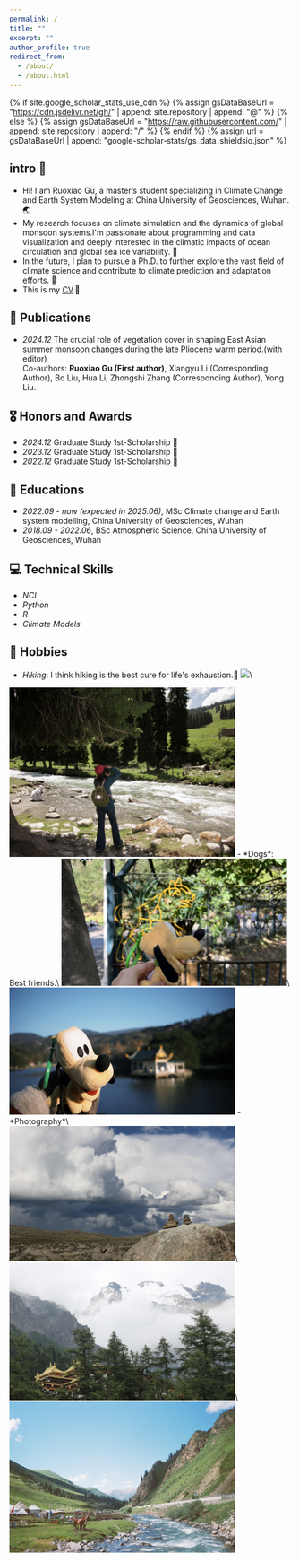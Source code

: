 ```yaml
---
permalink: /
title: ""
excerpt: ""
author_profile: true
redirect_from: 
  - /about/
  - /about.html
---
```


{% if site.google_scholar_stats_use_cdn %}
{% assign gsDataBaseUrl = "https://cdn.jsdelivr.net/gh/" | append: site.repository | append: "@" %}
{% else %}
{% assign gsDataBaseUrl = "https://raw.githubusercontent.com/" | append: site.repository | append: "/" %}
{% endif %}
{% assign url = gsDataBaseUrl | append: "google-scholar-stats/gs_data_shieldsio.json" %}

<span class='anchor' id='about-me'></span>

## intro 🐧
- Hi! I am Ruoxiao Gu, a master’s student specializing in Climate Change and Earth System Modeling at China University of Geosciences, Wuhan. 🌏
- My research focuses on climate simulation and the dynamics of global monsoon systems.I'm passionate about programming and data visualization and deeply interested in the climatic impacts of ocean circulation and global sea ice variability. 🌊
- In the future, I plan to pursue a Ph.D. to further explore the vast field of climate science and contribute to climate prediction and adaptation efforts. 🐶
- This is my [CV](files/RenderCV_EngineeringResumes_Theme.pdf).👀

<!-- <!-- # 🔥 News
- *2022.02*: &nbsp;🎉🎉 Lorem ipsum dolor sit amet, consectetur adipiscing elit. Vivamus ornare aliquet ipsum, ac tempus justo dapibus sit amet. 
- *2022.02*: &nbsp;🎉🎉 Lorem ipsum dolor sit amet, consectetur adipiscing elit. Vivamus ornare aliquet ipsum, ac tempus justo dapibus sit amet.  -->

<!-- # 📝 Publications  -->

<!-- <div class='paper-box'><div class='paper-box-image'><div><div class="badge">CVPR 2016</div><img src='images/500x300.png' alt="sym" width="100%"></div></div>
<div class='paper-box-text' markdown="1"> -->

<!-- [Deep Residual Learning for Image Recognition](https://openaccess.thecvf.com/content_cvpr_2016/papers/He_Deep_Residual_Learning_CVPR_2016_paper.pdf) -->

<!-- **Kaiming He**, Xiangyu Zhang, Shaoqing Ren, Jian Sun

[**Project**](https://scholar.google.com/citations?view_op=view_citation&hl=zh-CN&user=DhtAFkwAAAAJ&citation_for_view=DhtAFkwAAAAJ:ALROH1vI_8AC) <strong><span class='show_paper_citations' data='DhtAFkwAAAAJ:ALROH1vI_8AC'></span></strong>
- Lorem ipsum dolor sit amet, consectetur adipiscing elit. Vivamus ornare aliquet ipsum, ac tempus justo dapibus sit amet. 
</div>
</div> -->

<!-- - [Lorem ipsum dolor sit amet, consectetur adipiscing elit. Vivamus ornare aliquet ipsum, ac tempus justo dapibus sit amet](https://github.com), A, B, C, **CVPR 2020** -->

## 📝 Publications
- *2024.12* The crucial role of vegetation cover in shaping East Asian summer monsoon changes during the late Pliocene warm period.(with editor)\
Co-authors: **Ruoxiao Gu (First author)**, Xiangyu Li (Corresponding Author), Bo Liu, Hua Li, Zhongshi Zhang (Corresponding Author), Yong Liu.

## 🎖️ Honors and Awards
- *2024.12* Graduate Study 1st-Scholarship 🌱
- *2023.12* Graduate Study 1st-Scholarship 🌱
- *2022.12* Graduate Study 1st-Scholarship 🌱

## 📖 Educations
- *2022.09 - now (expected in 2025.06)*, MSc Climate change and Earth system modelling, China University of Geosciences, Wuhan
- *2018.09 - 2022.06*, BSc Atmospheric Science, China University of Geosciences, Wuhan

## 💻 Technical Skills
- *NCL*
- *Python*
- *R*
- *Climate Models*

## 🍖 Hobbies
- *Hiking*: I think hiking is the best cure for life's exhaustion.🌋
<img src="images/hiking1.jpg" width="80%">\
<img src="images/hiking2.jpg" width="80%">
- *Dogs*: Best friends.\
<img src="images/dog-dalian.jpg" width="80%">\
<img src="images/dog-Lushan.jpg" width="80%">
- *Photography*\
<img src="images/Photography1.jpg" width="80%">\
<img src="images/Photography2.jpg" width="80%">\
<img src="images/Photography3.jpg" width="80%">

<!-- <div><img src='images/hiking2.jpg' alt="sym" width="100%"><div> -->